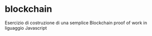 # blockchain
Esercizio di costruzione di una semplice Blockchain proof of work in liguaggio Javascript
